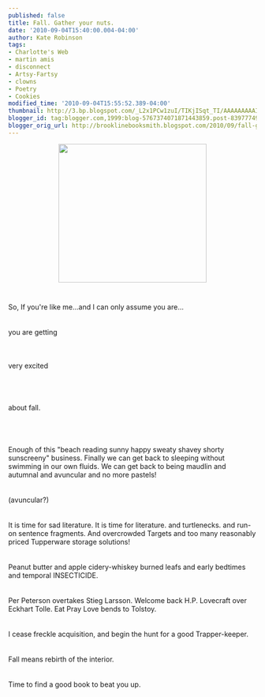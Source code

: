 ```yaml
---
published: false
title: Fall. Gather your nuts.
date: '2010-09-04T15:40:00.004-04:00'
author: Kate Robinson
tags:
- Charlotte's Web
- martin amis
- disconnect
- Artsy-Fartsy
- clowns
- Poetry
- Cookies
modified_time: '2010-09-04T15:55:52.389-04:00'
thumbnail: http://3.bp.blogspot.com/_L2x1PCw1zuI/TIKjISqt_TI/AAAAAAAAAII/EMudVB56RMg/s72-c/pictures.jpg
blogger_id: tag:blogger.com,1999:blog-5767374071871443859.post-8397774904174388293
blogger_orig_url: http://brooklinebooksmith.blogspot.com/2010/09/fall-gather-your-nuts.html
---
```


<a href="http://3.bp.blogspot.com/_L2x1PCw1zuI/TIKjISqt_TI/AAAAAAAAAII/EMudVB56RMg/s1600/pictures.jpg"><img style="TEXT-ALIGN: center; MARGIN: 0px auto 10px; WIDTH: 300px; DISPLAY: block; HEIGHT: 281px; CURSOR: hand" id="BLOGGER_PHOTO_ID_5513148256700202290" border="0" alt="" src="http://3.bp.blogspot.com/_L2x1PCw1zuI/TIKjISqt_TI/AAAAAAAAAII/EMudVB56RMg/s400/pictures.jpg" /></a><br /><div>So, If you're like me...and I can only assume you are...</div><br /><div></div><br /><div>you are getting</div><br /><div></div><br /><div></div><br /><div>very excited</div><br /><div></div><br /><div></div><br /><div></div><br /><div>about fall.</div><br /><div></div><br /><div></div><br /><div></div><br /><div>Enough of this "beach reading sunny happy sweaty <span id="SPELLING_ERROR_0" class="blsp-spelling-error">shavey</span> shorty <span id="SPELLING_ERROR_1" class="blsp-spelling-error">sunscreeny</span>" business. Finally we can get back to sleeping <span id="SPELLING_ERROR_2" class="blsp-spelling-corrected">without</span> swimming in our own fluids. We can get back to being maudlin and autumnal and avuncular and no more pastels!</div><br /><div></div><br /><div>(avuncular?)</div><br /><div></div><br /><div>It is time for sad literature. It is time for literature. and turtlenecks. and run-on sentence fragments. And overcrowded Targets and too many reasonably priced <span id="SPELLING_ERROR_3" class="blsp-spelling-corrected">Tupperware</span> storage solutions!</div><br /><div></div><br /><div><span id="SPELLING_ERROR_4" class="blsp-spelling-corrected">Peanut butter</span> and apple <span id="SPELLING_ERROR_5" class="blsp-spelling-error">cidery</span>-whiskey burned leafs and early bedtimes and <span id="SPELLING_ERROR_6" class="blsp-spelling-corrected">temporal</span> <span id="SPELLING_ERROR_7" class="blsp-spelling-corrected">INSECTICIDE</span>.</div><br /><div></div><br /><div>Per Peterson overtakes <span id="SPELLING_ERROR_8" class="blsp-spelling-error">Stieg</span> <span id="SPELLING_ERROR_9" class="blsp-spelling-error">Larsson</span>. Welcome back H.P. Lovecraft over <span id="SPELLING_ERROR_10" class="blsp-spelling-error">Eckhart</span> <span id="SPELLING_ERROR_11" class="blsp-spelling-error">Tolle</span>. Eat Pray Love bends to Tolstoy.</div><br /><div></div><br /><div>I cease freckle <span id="SPELLING_ERROR_12" class="blsp-spelling-corrected">acquisition</span>, and begin the hunt for a good Trapper-keeper.</div><br /><div></div><br /><div>Fall means                                                                     rebirth of the interior. </div><br /><div></div><br /><div>Time to find a good book to beat you up.</div><br /><div></div><br /><div></div><br /><div></div><br /><div></div>